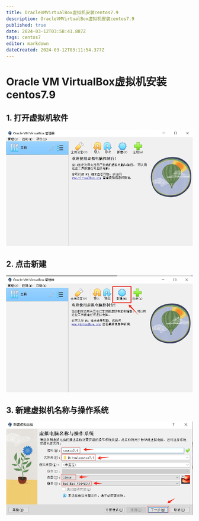 ```yaml
---
title: OracleVMVirtualBox虚拟机安装centos7.9
description: OracleVMVirtualBox虚拟机安装centos7.9
published: true
date: 2024-03-12T03:58:41.887Z
tags: centos7
editor: markdown
dateCreated: 2024-03-12T03:11:54.377Z
---
```


# Oracle VM VirtualBox虚拟机安装centos7.9
## 1. 打开虚拟机软件
![vmbox虚拟机开始界面.png](/wiki/服务器运维/Centos/vmbox虚拟机开始界面.png)
## 2. 点击新建
![vmbox新建虚拟机.png](/wiki/服务器运维/Centos/vmbox新建虚拟机.png)
## 3. 新建虚拟机名称与操作系统
![vmbox新建虚拟机名称与操作系统.png](/wiki/服务器运维/Centos/vmbox新建虚拟机名称与操作系统.png)

